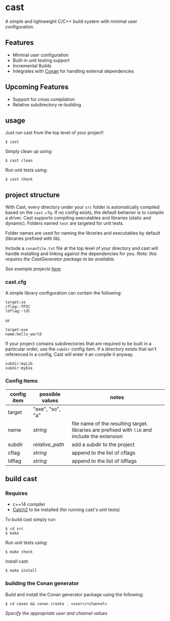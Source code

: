 # cast
A simple and lightweight C/C++ build system with minimal user configuration.

## Features
* Minimal user configuration
* Built-in unit testing support
* Incremental Builds
* Integrates with [Conan](https://github.com/conan-io/conan) for handling external dependencies

## Upcoming Features
* Support for cross compilation
* Relative subdirectory re-building

## usage
Just run cast from the top level of your project!
```
$ cast
```
Simply clean up using:
```
$ cast clean
```
Run unit tests using:
```
$ cast check
```

## project structure 
With Cast, every directory under your `src` folder is automatically compiled
based on the `cast.cfg`. If no config exists, the default behavior is to compile
a driver. Cast supports compiling executables and libraries (static and
dynamic). Folders named `test` are targeted for unit tests. 

Folder names are used for naming the libraries and executables by default
(libraries prefixed with lib).

Include a `conanfile.txt` file at the top level of your directory and cast will
handle installing and linking against the dependencies for you. *Note: this
requires the CastGenerator package to be available.*

*See example projects [here](https://github.com/comychitz/cast/tree/master/examples)*

### cast.cfg
A simple library configuration can contain the following:
```
target:so
cflag:-fPIC 
ldflag:-ldl
```
or
```
target:exe
name:hello_world
```
If your project contains subdirectories that are required to be built in a
particular order, use the `subdir` config item. If a directory exists that isn't
referenced in a config, Cast will enter it an compile it anyway. 
```
subdir:myLib
subdir:myExe
```

### Config Items

| config item | possible values | notes |
|---|---|---|
| target | "exe", "so", "a" | 
| name | *string* | file name of the resulting target. libraries are prefixed with `lib` and include the extension
| subdir | *relative_path* | add a subdir to the project
| cflag | *string* | append to the list of cflags |
| ldflag | *string* | append to the list of ldflags |


## build cast
### Requires
* c++14 compiler
* [Catch2](https://github.com/catchorg/Catch2) to be installed (for running cast's unit tests)

To build cast simply run:
```
$ cd src
$ make
```
Run unit tests using:
```
$ make check
```
install cast:
```
$ make install
```

### building the Conan generator
Build and install the Conan generator package using the following:
```
$ cd conan && conan create . <user>/<channel>
```
*Specify the appropriate user and channel values*
